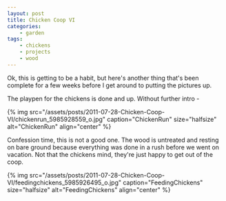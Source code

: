 ```yaml
---
layout: post
title: Chicken Coop VI
categories:
    - garden
tags:
    - chickens
    - projects
    - wood
---
```


Ok, this is getting to be a habit, but here's another thing that's been complete for a few weeks before I get around to putting the pictures up.

The playpen for the chickens is done and up. Without further intro -

{% img src="/assets/posts/2011-07-28-Chicken-Coop-VI/chickenrun_5985928559_o.jpg" caption="ChickenRun" size="halfsize" alt="ChickenRun" align="center" %}

Confession time, this is not a good one. The wood is untreated and resting on bare ground because everything was done in a rush before we went on vacation. Not that the chickens mind, they're just happy to get out of the coop.

{% img src="/assets/posts/2011-07-28-Chicken-Coop-VI/feedingchickens_5985926495_o.jpg" caption="FeedingChickens" size="halfsize" alt="FeedingChickens" align="center" %}